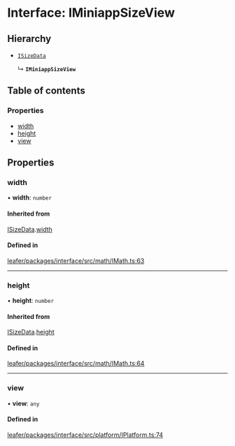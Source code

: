 # Interface: IMiniappSizeView

## Hierarchy

- [`ISizeData`](ISizeData.md)

  ↳ **`IMiniappSizeView`**

## Table of contents

### Properties

- [width](IMiniappSizeView.md#width)
- [height](IMiniappSizeView.md#height)
- [view](IMiniappSizeView.md#view)

## Properties

### width

• **width**: `number`

#### Inherited from

[ISizeData](ISizeData.md).[width](ISizeData.md#width)

#### Defined in

[leafer/packages/interface/src/math/IMath.ts:63](https://github.com/leaferjs/leafer/blob/8db572e/packages/interface/src/math/IMath.ts#L63)

___

### height

• **height**: `number`

#### Inherited from

[ISizeData](ISizeData.md).[height](ISizeData.md#height)

#### Defined in

[leafer/packages/interface/src/math/IMath.ts:64](https://github.com/leaferjs/leafer/blob/8db572e/packages/interface/src/math/IMath.ts#L64)

___

### view

• **view**: `any`

#### Defined in

[leafer/packages/interface/src/platform/IPlatform.ts:74](https://github.com/leaferjs/leafer/blob/8db572e/packages/interface/src/platform/IPlatform.ts#L74)
